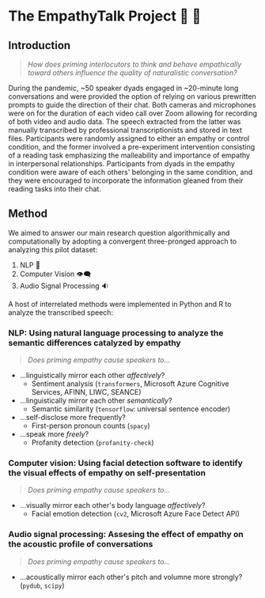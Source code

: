 # The EmpathyTalk Project 💖 💬

## Introduction

> *How does priming interlocutors to think and behave empathically toward others influence the quality of naturalistic conversation?*

During the pandemic, ~50 speaker dyads engaged in ~20-minute long conversations and were provided the option of relying on various prewritten prompts to guide the direction of their chat. Both cameras and microphones were on for the duration of each video call over Zoom allowing for recording of both video and audio data. The speech extracted from the latter was manually transcribed by professional transcriptionists and stored in text files. Participants were randomly assigned to either an empathy or control condition, and the former involved a pre-experiment intervention consisting of a reading task emphasizing the malleability and importance of empathy in interpersonal relationships. Participants from dyads in the empathy condition were aware of each others' belonging in the same condition, and they were encouraged to incorporate the information gleaned from their reading tasks into their chat.


## Method
We aimed to answer our main research question algorithmically and computationally by adopting a convergent three-pronged approach to analyzing this pilot dataset:

1. NLP 📝
2. Computer Vision 👁️‍🗨️ 
3. Audio Signal Processing 🔉

A host of interrelated methods were implemented in Python and R to analyze the transcribed speech:

### NLP: Using natural language processing to analyze the semantic differences catalyzed by empathy
> *Does priming empathy cause speakers to...*
* ...linguistically mirror each other *affectively*?
  * Sentiment analysis (`transformers`, Microsoft Azure Cognitive Services, AFINN, LIWC, SEANCE)
* ...linguistically mirror each other *semantically*?
  * Semantic similarity (`tensorflow`: universal sentence encoder)
* ...self-disclose more frequently?
  * First-person pronoun counts (`spacy`)
* ...speak more *freely*?
  * Profanity detection (`profanity-check`)

### Computer vision: Using facial detection software to identify the visual effects of empathy on self-presentation
> *Does priming empathy cause speakers to...*
* ...visually mirror each other's body language *affectively*?
  * Facial emotion detection (`cv2`, Microsoft Azure Face Detect API)

### Audio signal processing: Assesing the effect of empathy on the acoustic profile of conversations
> *Does priming empathy cause speakers to...*
* ...acoustically mirror each other's pitch and volumne more strongly? (`pydub`, `scipy`)
